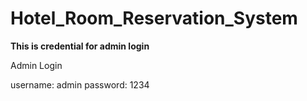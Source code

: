 # Hotel_Room_Reservation_System

**This is credential for admin login**

Admin Login

username: admin
password: 1234
